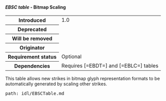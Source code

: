 <h4 id="EBSC"><dfn>EBSC table</dfn> - Bitmap Scaling</h4>
<table>
    <tr><th>Introduced</th> <td> 1.0 </td> </tr>
    <tr><th>Deprecated</th> <td> </td> </tr>
    <tr><th>Will be removed</th> <td> </td> </tr>
    <tr><th>Originator</th> <td> </td> </tr>
    <tr><th>Requirement status</th> <td> Optional</td> </tr>
    <tr><th>Dependencies</th> <td> Requires [=EBDT=] and [=EBLC=] tables</td>  </tr>
</table>

This table allows new strikes in bitmap glyph representation formats to be automatically generated by scaling other strikes.

<pre class=include>path: idl/EBSCTable.md</pre>
